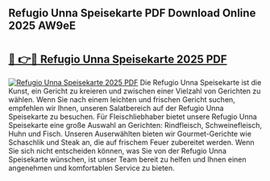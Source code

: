 ## Refugio Unna Speisekarte PDF Download Online 2025 AW9eE

# <h2><a href="http://gca0npu.nevu.top/?p=Refugio+Unna+Speisekarte">🔗 👉🔴 Refugio Unna Speisekarte 2025 PDF</a></h2>

[![Refugio Unna Speisekarte 2025 PDF](https://i.imgur.com/dBaPXMq.png)](http://gca0npu.nevu.top/?p=Refugio+Unna+Speisekarte)
Die Refugio Unna Speisekarte ist die Kunst, ein Gericht zu kreieren und zwischen einer Vielzahl von Gerichten zu wählen. Wenn Sie nach einem leichten und frischen Gericht suchen, empfehlen wir Ihnen, unseren Salatbereich auf der Refugio Unna Speisekarte zu besuchen. Für Fleischliebhaber bietet unsere Refugio Unna Speisekarte eine große Auswahl an Gerichten: Rindfleisch, Schweinefleisch, Huhn und Fisch. Unseren Auserwählten bieten wir Gourmet-Gerichte wie Schaschlik und Steak an, die auf frischem Feuer zubereitet werden. Wenn Sie sich nicht entscheiden können, was Sie von der Refugio Unna Speisekarte wünschen, ist unser Team bereit zu helfen und Ihnen einen angenehmen und komfortablen Service zu bieten.
